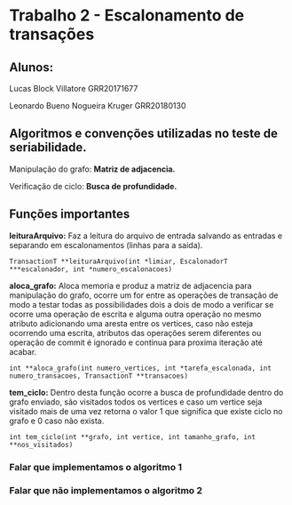 # Trabalho 2 - Escalonamento de transações 
## Alunos: 
Lucas Block Villatore GRR20171677

Leonardo Bueno Nogueira Kruger GRR20180130
## Algoritmos e convenções utilizadas no teste de seriabilidade.
Manipulação do grafo: **Matriz de adjacencia.**

Verificação de ciclo: **Busca de profundidade.**

## Funções importantes
**leituraArquivo:** Faz a leitura do arquivo de entrada salvando as entradas e separando em escalonamentos (linhas para a saida).
```
TransactionT **leituraArquivo(int *limiar, EscalonadorT ***escalonador, int *numero_escalonacoes)
```
**aloca_grafo:** Aloca memoria e produz a matriz de adjacencia para manipulação do grafo, ocorre um for entre as operações de transação de modo a testar todas as possibilidades dois a dois de modo a verificar se ocorre uma operação de escrita e alguma outra operação no mesmo atributo adicionando uma aresta entre os vertices, caso não esteja ocorrendo uma escrita, atributos das operações serem diferentes ou operação de commit é ignorado e continua para proxima iteração até acabar.  

```
int **aloca_grafo(int numero_vertices, int *tarefa_escalonada, int numero_transacoes, TransactionT **transacoes)
```
**tem_ciclo:** Dentro desta função ocorre a busca de profundidade dentro do grafo enviado, são visitados todos os vertices e caso um vertice seja visitado mais de uma vez retorna o valor 1 que significa que existe ciclo no grafo e 0 caso não exista.

```
int tem_ciclo(int **grafo, int vertice, int tamanho_grafo, int **nos_visitados)
```

### Falar que implementamos o algoritmo 1


### Falar que não implementamos o algoritmo 2



